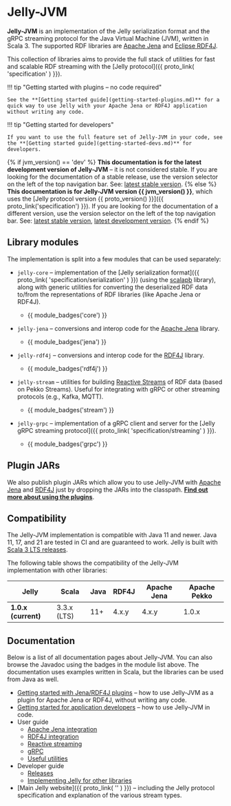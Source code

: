 # Jelly-JVM

**Jelly-JVM** is an implementation of the Jelly serialization format and the gRPC streaming protocol for the Java Virtual Machine (JVM), written in Scala 3. The supported RDF libraries are [Apache Jena](https://jena.apache.org/) and [Eclipse RDF4J](https://rdf4j.org/).

This collection of libraries aims to provide the full stack of utilities for fast and scalable RDF streaming with the [Jelly protocol]({{ proto_link( 'specification' ) }}).

!!! tip "Getting started with plugins – no code required"

    See the **[Getting started guide](getting-started-plugins.md)** for a quick way to use Jelly with your Apache Jena or RDF4J application without writing any code.

!!! tip "Getting started for developers"

    If you want to use the full feature set of Jelly-JVM in your code, see the **[Getting started guide](getting-started-devs.md)** for developers.

{% if jvm_version() == 'dev' %}
**This documentation is for the latest development version of Jelly-JVM** – it is not considered stable. If you are looking for the documentation of a stable release, use the version selector on the left of the top navigation bar. See: [latest stable version](https://w3id.org/jelly/jelly-jvm/stable).
{% else %}
**This documentation is for Jelly-JVM version {{ jvm_version() }}**, which uses the [Jelly protocol version {{ proto_version() }}]({{ proto_link('specification') }}). If you are looking for the documentation of a different version, use the version selector on the left of the top navigation bar. See: [latest stable version](https://w3id.org/jelly/jelly-jvm/stable), [latest development version](https://w3id.org/jelly/jelly-jvm/dev).
{% endif %}

## Library modules

The implementation is split into a few modules that can be used separately:

- `jelly-core` – implementation of the [Jelly serialization format]({{ proto_link( 'specification/serialization' ) }}) (using the [scalapb](https://scalapb.github.io/) library), along with generic utilities for converting the deserialized RDF data to/from the representations of RDF libraries (like Apache Jena or RDF4J). 
    - {{ module_badges('core') }}

- `jelly-jena` – conversions and interop code for the [Apache Jena](https://jena.apache.org/) library.
    - {{ module_badges('jena') }}

- `jelly-rdf4j` – conversions and interop code for the [RDF4J](https://rdf4j.org/) library.
    - {{ module_badges('rdf4j') }}

- `jelly-stream` – utilities for building [Reactive Streams](https://www.reactive-streams.org/) of RDF data (based on Pekko Streams). Useful for integrating with gRPC or other streaming protocols (e.g., Kafka, MQTT).
    - {{ module_badges('stream') }}

- `jelly-grpc` – implementation of a gRPC client and server for the [Jelly gRPC streaming protocol]({{ proto_link( 'specification/streaming' ) }}).
    - {{ module_badges('grpc') }}

## Plugin JARs

We also publish plugin JARs which allow you to use Jelly-JVM with [Apache Jena](https://jena.apache.org/) and [RDF4J](https://rdf4j.org/) just by dropping the JARs into the classpath. **[Find out more about using the plugins](getting-started-plugins.md)**.

## Compatibility

The Jelly-JVM implementation is compatible with Java 11 and newer. Java 11, 17, and 21 are tested in CI and are guaranteed to work. Jelly is built with [Scala 3 LTS releases](https://www.scala-lang.org/blog/2022/08/17/long-term-compatibility-plans.html).

The following table shows the compatibility of the Jelly-JVM implementation with other libraries:

| Jelly | Scala       | Java | RDF4J | Apache Jena | Apache Pekko |
| ----- | ----------- | ---- | ----- | ----------- | ------------ |
| **1.0.x (current)** | 3.3.x (LTS) | 11+  | 4.x.y | 4.x.y       | 1.0.x        |

## Documentation

Below is a list of all documentation pages about Jelly-JVM. You can also browse the Javadoc using the badges in the module list above. The documentation uses examples written in Scala, but the libraries can be used from Java as well.

- [Getting started with Jena/RDF4J plugins](getting-started-plugins.md) – how to use Jelly-JVM as a plugin for Apache Jena or RDF4J, without writing any code.
- [Getting started for application developers](getting-started-devs.md) – how to use Jelly-JVM in code.
- User guide
    - [Apache Jena integration](user/jena.md)
    - [RDF4J integration](user/rdf4j.md)
    - [Reactive streaming](user/reactive.md)
    - [gRPC](user/grpc.md)
    - [Useful utilities](user/utilities.md)
- Developer guide
    - [Releases](dev/releases.md)
    - [Implementing Jelly for other libraries](dev/implementing.md)
- [Main Jelly website]({{ proto_link( '' ) }}) – including the Jelly protocol specification and explanation of the various stream types.
